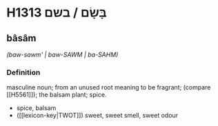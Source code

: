 # H1313 בָּשָׂם / בשם

## bâsâm

_(baw-sawm' | baw-SAWM | ba-SAHM)_

### Definition

masculine noun; from an unused root meaning to be fragrant; (compare [[H5561]]); the balsam plant; spice.

- spice, balsam
- ([[lexicon-key|TWOT]]) sweet, sweet smell, sweet odour
